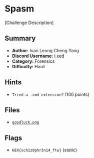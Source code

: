 # Spasm
[Challenge Description]

## Summary
- **Author:** Ivan Leong Cheng Yang
- **Discord Username:** i.xed
- **Category:** Forensics
- **Difficulty:** Hard

## Hints
- `Tried a .cmd extension?` (100 points)

## Files
- [`goodluck.png`](./dist/goodluck.png)

## Flags
- `HEX{sch1z0phr3n14_ftw}` (static)

